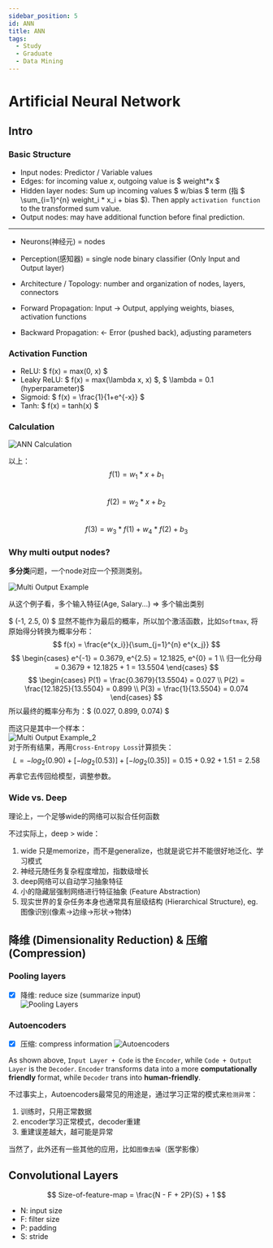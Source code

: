 ```yaml
---
sidebar_position: 5
id: ANN
title: ANN
tags:
  - Study
  - Graduate
  - Data Mining
---
```


# Artificial Neural Network

## Intro

### Basic Structure

- Input nodes: Predictor / Variable values
- Edges: for incoming value $x$, outgoing value is $ weight*x $
- Hidden layer nodes: Sum up incoming values $ w/bias $ term (指 $ \sum_{i=1}^{n} weight_i * x_i + bias $). Then apply `activation function` to the transformed sum value.
- Output nodes: may have additional function before final prediction.

--------------------------------

- Neurons(神经元) = nodes
- Perception(感知器) = single node binary classifier (Only Input and Output layer)
- Architecture / Topology: number and organization of nodes, layers, connectors

- Forward Propagation: Input → Output, applying weights, biases, activation functions
- Backward Propagation: ← Error (pushed back), adjusting parameters

### Activation Function
- ReLU: $ f(x) = max(0, x) $
- Leaky ReLU: $ f(x) = max(\lambda x, x) $, $ \lambda = 0.1 (hyperparameter)$
- Sigmoid: $ f(x) = \frac{1}{1+e^{-x}} $
- Tanh: $ f(x) = tanh(x) $

### Calculation
![ANN Calculation](https://jcqn.oss-cn-beijing.aliyuncs.com/img_blog/514DM_6.png)

以上：  
$$ f(1) = w_1 * x + b_1 $$  
$$ f(2) = w_2 * x + b_2 $$  
$$ f(3) = w_3 * f(1) + w_4 * f(2) + b_3 $$

### Why multi output nodes?
**多分类**问题，一个node对应一个预测类别。

![Multi Output Example](https://jcqn.oss-cn-beijing.aliyuncs.com/img_blog/514DM_7.png)

从这个例子看，多个输入特征(Age, Salary...) => 多个输出类别

$ (-1, 2.5, 0) $ 显然不能作为最后的概率，所以加个激活函数，比如`Softmax`, 将原始得分转换为概率分布：  
$$ f(x) = \frac{e^{x_i}}{\sum_{j=1}^{n} e^{x_j}} $$
$$
\begin{cases}
  e^{-1} = 0.3679, e^{2.5} = 12.1825, e^{0} = 1 \\
  归一化分母 = 0.3679 + 12.1825 + 1 = 13.5504
\end{cases}
$$
$$
\begin{cases}
  P(1) = \frac{0.3679}{13.5504} = 0.027 \\
  P(2) = \frac{12.1825}{13.5504} = 0.899 \\
  P(3) = \frac{1}{13.5504} = 0.074
\end{cases}
$$
所以最终的概率分布为：$ (0.027, 0.899, 0.074) $

而这只是其中一个样本：  
![Multi Output Example_2](https://jcqn.oss-cn-beijing.aliyuncs.com/img_blog/514DM_8.png)  
对于所有结果，再用`Cross-Entropy Loss`计算损失：
$$ L = -log_2(0.90) + [-log_2(0.53)] + [-log_2(0.35)] = 0.15 + 0.92 + 1.51 = 2.58 $$
再拿它去传回给模型，调整参数。

### Wide vs. Deep

理论上，一个足够wide的网络可以拟合任何函数

不过实际上，deep > wide：
1. wide 只是memorize，而不是generalize，也就是说它并不能很好地泛化、学习模式
2. 神经元随任务复杂程度增加，指数级增长
3. deep网络可以自动学习抽象特征
4. 小的隐藏层强制网络进行特征抽象 (Feature Abstraction)
5. 现实世界的复杂任务本身也通常具有层级结构 (Hierarchical Structure), eg. 图像识别(像素->边缘->形状->物体)


## 降维 (Dimensionality Reduction) & 压缩 (Compression)

### Pooling layers
- [x] 降维: reduce size (summarize input)  
![Pooling Layers](https://jcqn.oss-cn-beijing.aliyuncs.com/img_blog/514DM_9.png)

### Autoencoders
- [x] 压缩: compress information
![Autoencoders](https://jcqn.oss-cn-beijing.aliyuncs.com/img_blog/514DM_10.png)

As shown above, `Input Layer + Code` is the `Encoder`, while `Code + Output Layer` is the `Decoder`.
`Encoder` transforms data into a more **computationally friendly** format, while `Decoder` trans into **human-friendly**.

不过事实上，Autoencoders最常见的用途是，通过学习正常的模式来`检测异常`：
1. 训练时，只用正常数据
2. encoder学习正常模式，decoder重建
3. 重建误差越大，越可能是异常

当然了，此外还有一些其他的应用，比如`图像去噪`（医学影像）


## Convolutional Layers

$$
Size-of-feature-map = \frac{N - F + 2P}{S} + 1
$$
- N: input size
- F: filter size
- P: padding
- S: stride

